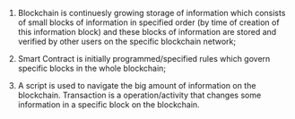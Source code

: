 1) Blockchain is continuesly growing storage of information which consists of small blocks of information in specified order 
(by time of creation of this information block) and these blocks of information are stored and verified by other users on the specific blockchain network;

2) Smart Contract is initially programmed/specified rules which govern specific blocks in the whole blockchain;

3) A script is used to navigate the big amount of information on the blockchain. Transaction is a operation/activity that changes some information in a 
specific block on the blockchain. 
